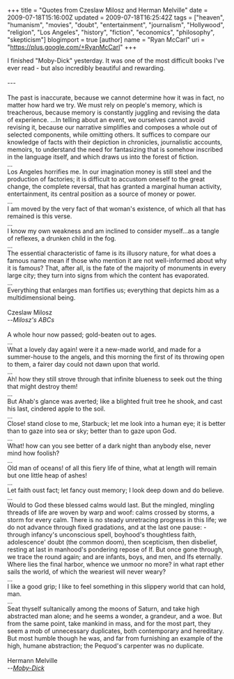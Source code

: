+++
title = "Quotes from Czeslaw Milosz and Herman Melville"
date = 2009-07-18T15:16:00Z
updated = 2009-07-18T16:25:42Z
tags = ["heaven", "humanism", "movies", "doubt", "entertainment", "journalism", "Hollywood", "religion", "Los Angeles", "history", "fiction", "economics", "philosophy", "skepticism"]
blogimport = true
[author]
	name = "Ryan McCarl"
	uri = "https://plus.google.com/+RyanMcCarl"
+++

I finished "Moby-Dick" yesterday. It was one of the most difficult books I've ever read - but also incredibly beautiful and rewarding.<br /><br />---<br /><br />The past is inaccurate, because we cannot determine how it was in fact, no matter how hard we try.  We must rely on people's memory, which is treacherous, because memory is constantly juggling and revising the data of experience.  ...In telling about an event, we ourselves cannot avoid revising it, because our narrative simplifies and composes a whole out of selected components, while omitting others.  It suffices to compare our knowledge of facts with their depiction in chronicles, journalistic accounts, memoirs, to understand the need for fantasizing that is somehow inscribed in the language itself, and which draws us into the forest of fiction.<br />...<br />Los Angeles horrifies me.  In our imagination money is still steel and the production of factories; it is difficult to accustom oneself to the great change, the complete reversal, that has granted a marginal human activity, entertainment, its central position as a source of money or power.<br />...<br />I am moved by the very fact of that woman's existence, of which all that has remained is this verse.<br />...<br />I know my own weakness and am inclined to consider myself...as a tangle of reflexes, a drunken child in the fog.<br />...<br />The essential characteristic of fame is its illusory nature, for what does a famous name mean if those who mention it are not well-informed about why it is famous?  That, after all, is the fate of the majority of monuments in every large city; they turn into signs from which the content has evaporated.<br />...<br />Everything that enlarges man fortifies us; everything that depicts him as a multidimensional being.<br /><br />Czeslaw Milosz<br />  --<em>Milosz's ABCs</em><br /><br />A whole hour now passed; gold-beaten out to ages.<br />...<br />What a lovely day again! were it a new-made world, and made for a summer-house to the angels, and this morning the first of its throwing open to them, a fairer day could not dawn upon that world.<br />...<br />Ah! how they still strove through that infinite blueness to seek out the thing that might destroy them!<br />...<br />But Ahab's glance was averted; like a blighted fruit tree he shook, and cast his last, cindered apple to the soil.<br />...<br />Close! stand close to me, Starbuck; let me look into a human eye; it is better than to gaze into sea or sky; better than to gaze upon God.<br />...<br />What! how can you see better of a dark night than anybody else, never mind how foolish?<br />...<br />Old man of oceans! of all this fiery life of thine, what at length will remain but one little heap of ashes!<br />...<br />Let faith oust fact; let fancy oust memory; I look deep down and do believe.<br />...<br />Would to God these blessed calms would last. But the mingled, mingling threads of life are woven by warp and woof: calms crossed by storms, a storm for every calm. There is no steady unretracing progress in this life; we do not advance through fixed gradations, and at the last one pause: - through infancy's unconscious spell, boyhood's thoughtless faith, adolescence' doubt (the common doom), then scepticism, then disbelief, resting at last in manhood's pondering repose of If. But once gone through, we trace the round again; and are infants, boys, and men, and Ifs eternally. Where lies the final harbor, whence we unmoor no more? in what rapt ether sails the world, of which the weariest will never weary?<br />...<br />I like a good grip; I like to feel something in this slippery world that can hold, man.<br />...<br />Seat thyself sultanically among the moons of Saturn, and take high abstracted man alone; and he seems a wonder, a grandeur, and a woe. But from the same point, take mankind in mass, and for the most part, they seem a mob of unnecessary duplicates, both contemporary and hereditary. But most humble though he was, and far from furnishing an example of the high, humane abstraction; the Pequod's carpenter was no duplicate.<br /><br />Hermann Melville<br />  --<em><a href="http://www.princeton.edu/~batke/moby/">Moby-Dick</a></em>
